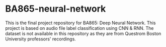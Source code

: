 # BA865-neural-network
This is the final project repository for BA865: Deep Neural Network.
This project is based on audio file label classification using CNN & RNN.
The dataset is not available in this repository as they are from Questrom Boston University professors' recordings.
